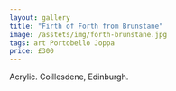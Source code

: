 ```yaml
---
layout: gallery
title: "Firth of Forth from Brunstane"
image: /asstets/img/forth-brunstane.jpg
tags: art Portobello Joppa
price: £300
---
```


Acrylic. Coillesdene, Edinburgh.
